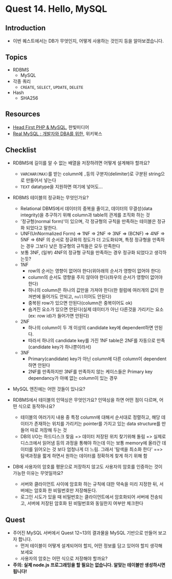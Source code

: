 # Quest 14. Hello, MySQL


## Introduction
* 이번 퀘스트에서는 DB가 무엇인지, 어떻게 사용하는 것인지 등을 알아보겠습니다.

## Topics
* RDBMS
  * MySQL
* 각종 쿼리
  * `CREATE`, `SELECT`, `UPDATE`, `DELETE`
* Hash
  * SHA256

## Resources
* [Head First PHP & MySQL](http://www.yes24.com/24/Goods/3831680?Acode=101), 한빛미디어
* [Real MySQL : 개발자와 DBA를 위한](http://www.yes24.com/24/Goods/6960931?Acode=101), 위키북스

## Checklist
* RDBMS에 길이를 알 수 없는 배열을 저장하려면 어떻게 설계해야 할까요?
	* `VARCHAR(MAX)`를 받는 column에 `,`등의 구분자(delimiter)로 구분된 string으로 만들어서 넣는다
	* `TEXT` datatype을 지원하면 여기에 넣어도...

* RDBMS 테이블의 정규화는 무엇인가요?
	* Relational DBMS에서 데이터의 중복을 줄이고, 데이터의 무결성(data integrity)을 추구하기 위해 column과 table의 관게를 조직화 하는 것
	* '정규형(normal form)'이 있으며, 각 정규형의 규칙을 만족하는 테이블은 정규화 되었다고 말한다.
	* UNF(UnNormalized Form) => 1NF => 2NF => 3NF => (BCNF) => 4NF => 5NF => 6NF 의 순서로 정규화의 정도가 더 고도화되며, 특정 정규형을 만족하는 경우 그보다 낮은 정규형의 규칙들은 모두 만족한다
	* 보통 3NF, (일부) 4NF의 정규형 규칙을 만족하는 경우 정규화 되었다고 생각하는듯?
	* 1NF
		* row의 순서는 영향이 없어야 한다(위아래의 순서가 영향이 없어야 한다)
		* column의 순서도 영향을 주지 않아야 한다(좌우의 순서가 영향이 없어야 한다)
		* 하나의 column은 하나의 값만을 가져야 한다(한 컬럼에 여러개의 값이 한꺼번에 들어가도 안되고, `null`이어도 안된다)
		* 중복된 row가 있으면 안된다(column은 중복이어도 ok)
		* 숨겨진 요소가 있으면 안된다(실제 데이터가 아닌 다른것을 가리키는 요소(ex: row id)가 들어가면 안된다)
	* 2NF
		* 하나의 column이 두 개 이상의 candidate key에 dependent하면 안된다.
		* 따라서 하나의 candidate key를 가진 1NF table은 2NF를 자동으로 만족(candidate key가 하나뿐이라서)
	* 3NF
		* Primary(candidate) key가 아닌 column에 다른 column이 dependent 하면 안된다
		* 2NF를 만족하지만 3NF를 만족하지 않는 케이스들은 Primary key dependancy가 아예 없는 column이 있는 경우

* MySQL 엔진에는 어떤 것들이 있나요?
* RDBMS에서 테이블의 인덱싱은 무엇인가요? 인덱싱을 하면 어떤 점이 다르며, 어떤 식으로 동작하나요?
	* 테이블의 여러가지 내용 중 특정 column에 대해서 순서대로 정렬하고, 해당 데이터가 존재하는 위치를 가리키는 pointer를 가지고 있는 data structure를 만들어 따로 저장해 두는 것
	* DB의 I/O는 하드디스크 찾음 => 데이터 저장된 위치 찾기위해 돌림 => 실제로 디스크에서 읽어냄 등의 과정을 통해야 하는데 이는 보통 memory에 올라간 데이터를 읽어오는 것 보다 엄청나게 더 느림. 그래서 '탐색을 최소화 한다' ==> 탐색과정을 짧게 하면서 원하는 데이터를 정확하게 찾게 하기 위해 함

* DB에 사용자의 암호를 평문으로 저장하지 않고도 사용자의 암호를 인증하는 것이 가능한 이유는 무엇일까요?
	* 서버와 클라이언트 사이에 암호화 하는 규칙에 대한 약속을 미리 지정한 뒤, 서버에는 암호화 한 비밀번호만 저장해둔다.
	* 로그인 시도가 있을 때 비밀번호는 클라이언트에서 암호화되어 서버에 전송되고, 서버에 저장된 암호화 된 비밀번호와 동일한지 여부만 체크한다

## Quest
* 주어진 MySQL 서버에서 Quest 12~13의 결과물을 MySQL 기반으로 만들어 보고자 합니다.
  * 먼저 테이블이 어떻게 설계되어야 할지, 어떤 정보를 담고 있어야 할지 생각해 보세요
  * 사용자의 암호는 어떤 식으로 저장해야 할까요?
* **주의: 실제 node.js 프로그래밍을 할 필요는 없습니다. 알맞는 테이블만 생성하시면 됩니다!**
